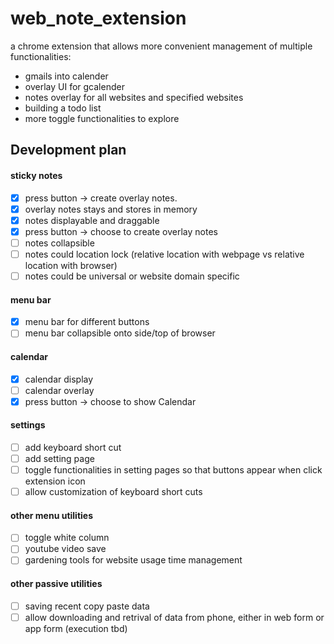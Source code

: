 # web_note_extension
a chrome extension that allows more convenient management of multiple functionalities:
 - gmails into calender
 - overlay UI for gcalender
 - notes overlay for all websites and specified websites
 - building a todo list
 - more toggle functionalities to explore

## Development plan

#### sticky notes
- [x] press button -> create overlay notes.
- [x] overlay notes stays and stores in memory
- [x] notes displayable and draggable
- [x] press button -> choose to create overlay notes
- [ ] notes collapsible
- [ ] notes could location lock (relative location with webpage vs relative location with browser)
- [ ] notes could be universal or website domain specific
#### menu bar
- [x] menu bar for different buttons
- [ ] menu bar collapsible onto side/top of browser
#### calendar
- [x] calendar display
- [ ] calendar overlay
- [x] press button -> choose to show Calendar
#### settings
- [ ] add keyboard short cut
- [ ] add setting page
- [ ] toggle functionalities in setting pages so that buttons appear when click extension icon
- [ ] allow customization of keyboard short cuts

#### other menu utilities
- [ ] toggle white column
- [ ] youtube video save
- [ ] gardening tools for website usage time management

#### other passive utilities
- [ ] saving recent copy paste data
- [ ] allow downloading and retrival of data from phone, either in web form or app form (execution tbd)
